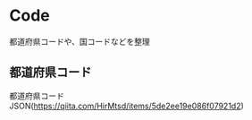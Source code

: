 # Code
都道府県コードや、国コードなどを整理

## 都道府県コード
都道府県コードJSON(https://qiita.com/HirMtsd/items/5de2ee19e086f07921d2)

